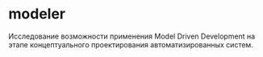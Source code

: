 modeler
=======

Исследование возможности применения Model Driven Development на этапе концептуального проектирования автоматизированных систем.